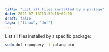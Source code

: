 ```yaml
---
title: "List all files installed by a package"
date: 2021-07-13T13:59:16+02:00
draft: false
tags: ["linux", "dnf"]
---
```


List all files installed by a specific package:
```bash
sudo dnf repoquery -l golang-bin
```

